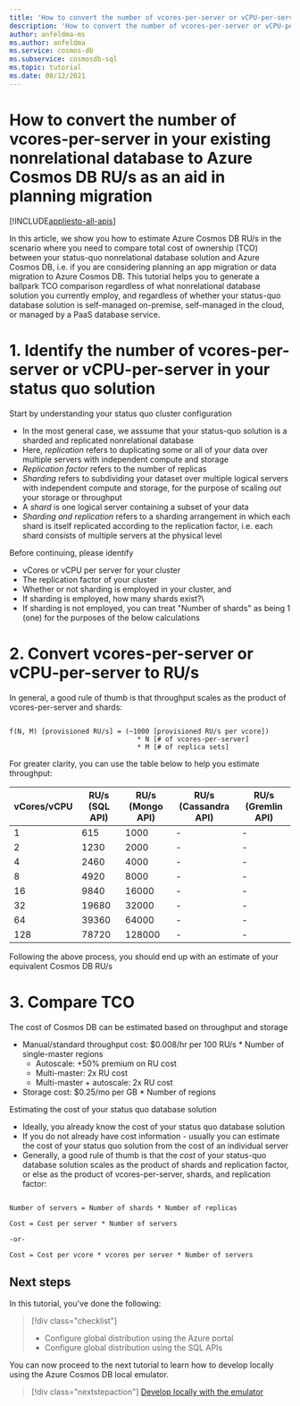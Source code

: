 ```yaml
---
title: 'How to convert the number of vcores-per-server or vCPU-per-server in your existing nonrelational database to Azure Cosmos DB RU/s as an aid in planning migration'
description: 'How to convert the number of vcores-per-server or vCPU-per-server in your existing nonrelational database to Azure Cosmos DB RU/s as an aid in planning migration'
author: anfeldma-ms
ms.author: anfeldma
ms.service: cosmos-db
ms.subservice: cosmosdb-sql
ms.topic: tutorial
ms.date: 08/12/2021
---
```

# How to convert the number of vcores-per-server in your existing nonrelational database to Azure Cosmos DB RU/s as an aid in planning migration
[!INCLUDE[appliesto-all-apis](includes/appliesto-all-apis.md)]

In this article, we show you how to estimate Azure Cosmos DB RU/s in the scenario where you need to compare total cost of ownership (TCO) between your status-quo nonrelational database solution and Azure Cosmos DB, i.e. if you are considering planning an app migration or data migration to Azure Cosmos DB. This tutorial helps you to generate a ballpark TCO comparison regardless of what nonrelational database solution you currently employ, and regardless of whether your status-quo database solution is self-managed on-premise, self-managed in the cloud, or managed by a PaaS database service.

# 1. Identify the number of vcores-per-server or vCPU-per-server in your status quo solution

Start by understanding your status quo cluster configuration
* In the most general case, we asssume that your status-quo solution is a sharded and replicated nonrelational database
* Here, *replication* refers to duplicating some or all of your data over multiple servers with independent compute and storage
* *Replication factor* refers to the number of replicas
* *Sharding* refers to subdividing your dataset over multiple logical servers with independent compute and storage, for the purpose of scaling *out* your storage or throughput
* A *shard* is one logical server containing a subset of your data
* *Sharding and replication* refers to a sharding arrangement in which each shard is itself replicated according to the replication factor, i.e. each shard consists of multiple servers at the physical level
    
Before continuing, please identify
* vCores or vCPU per server for your cluster
* The replication factor of your cluster
* Whether or not sharding is employed in your cluster, and
* If sharding is employed, how many shards exist?\
* If sharding is not employed, you can treat "Number of shards" as being 1 (one) for the purposes of the below calculations

# 2. Convert vcores-per-server or vCPU-per-server to RU/s


In general, a good rule of thumb is that throughput scales as the product of vcores-per-server and shards:

```

f(N, M) [provisioned RU/s] = (~1000 [provisioned RU/s per vcore]) 
                                * N [# of vcores-per-server]
                                * M [# of replica sets]

```

For greater clarity, you can use the table below to help you estimate throughput:


| vCores/vCPU | RU/s (SQL API) | RU/s (Mongo API) | RU/s (Cassandra API) | RU/s (Gremlin API) |
|-------------|----------------|------------------|----------------------|--------------------|
| 1           | 615            |            1000  | -                    | -                  |
| 2           | 1230            |            2000  | -                    | -                  |
| 4           | 2460            |            4000  | -                    | -                  |
| 8           | 4920            |            8000  | -                    | -                  |
| 16           | 9840            |            16000  | -                    | -                  |
| 32           | 19680            |            32000  | -                    | -                  |
| 64           | 39360            |            64000  | -                    | -                  |
| 128           | 78720            |            128000  | -                    | -                  |

Following the above process, you should end up with an estimate of your equivalent Cosmos DB RU/s

# 3. Compare TCO

The cost of Cosmos DB can be estimated based on throughput and storage
* Manual/standard throughput cost: $0.008/hr per 100 RU/s * Number of single-master regions
    * Autoscale: +50% premium on RU cost
    * Multi-master: 2x RU cost
    * Multi-master + autoscale: 2x RU cost
* Storage cost: $0.25/mo per GB * Number of regions

Estimating the cost of your status quo database solution
* Ideally, you already know the cost of your status quo database solution
* If you do not already have cost information - usually you can estimate the cost of your status quo solution from the cost of an individual server
* Generally, a good rule of thumb is that the *cost* of your status-quo database solution scales as the product of shards and replication factor, or else as the product of vcores-per-server, shards, and replication factor:

```

Number of servers = Number of shards * Number of replicas

Cost = Cost per server * Number of servers

-or-

Cost = Cost per vcore * vcores per server * Number of servers

```

## Next steps

In this tutorial, you've done the following:

> [!div class="checklist"]
> * Configure global distribution using the Azure portal
> * Configure global distribution using the SQL APIs

You can now proceed to the next tutorial to learn how to develop locally using the Azure Cosmos DB local emulator.

> [!div class="nextstepaction"]
> [Develop locally with the emulator](local-emulator.md)

[regions]: https://azure.microsoft.com/regions/